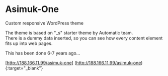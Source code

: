 # Asimuk-One
Custom responsive WordPress theme

The theme is based on "_s" starter theme by Automatic team.  
There is a dummy data inserted, so you can see how every content element fits up into web pages.  

This has been done 6-7 years ago...

[http://188.166.11.99/asimuk-one] (http://188.166.11.99/asimuk-one) {:target="_blank"}
